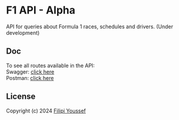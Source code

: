 # F1 API - Alpha

API for queries about Formula 1 races, schedules and drivers. (Under development)

## Doc

To see all routes available in the API: <br />
Swagger: [click here](https://f1-api-pgit.onrender.com/api-docs/)
<br />
Postman: [click here](https://documenter.getpostman.com/view/24227750/2sA3kaDzFv)

## License

Copyright (c) 2024 [Filipi Youssef](https://github.com/fyoussef/f1-api/blob/main/LICENSE.md)
